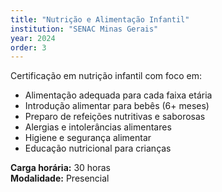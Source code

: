 ```yaml
---
title: "Nutrição e Alimentação Infantil"
institution: "SENAC Minas Gerais"
year: 2024
order: 3
---
```


Certificação em nutrição infantil com foco em:

- Alimentação adequada para cada faixa etária
- Introdução alimentar para bebês (6+ meses)
- Preparo de refeições nutritivas e saborosas
- Alergias e intolerâncias alimentares
- Higiene e segurança alimentar
- Educação nutricional para crianças

**Carga horária:** 30 horas  
**Modalidade:** Presencial